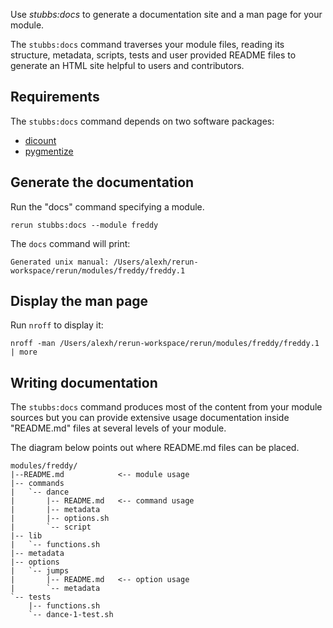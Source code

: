 
Use *stubbs:docs* to generate a documentation site and a man page for your module.

The `stubbs:docs` command traverses your module files, reading
its structure, metadata, scripts, tests and user provided README
files to generate an HTML site helpful to users and contributors.

Requirements
------------
The `stubbs:docs` command depends on two software packages:

* [dicount](http://www.pell.portland.or.us/~orc/Code/discount/)
* [pygmentize](http://pygments.org/docs/cmdline/)

Generate the documentation
--------------------------

Run the "docs" command specifying a module.

    rerun stubbs:docs --module freddy

The `docs` command will print:

    Generated unix manual: /Users/alexh/rerun-workspace/rerun/modules/freddy/freddy.1

Display the man page
--------------------

Run `nroff` to display it:
	
	nroff -man /Users/alexh/rerun-workspace/rerun/modules/freddy/freddy.1 | more

Writing documentation
---------------------

The `stubbs:docs` command produces most of the content
from your module sources but you can provide extensive
usage documentation inside "README.md" files at
several levels of your module.

The diagram below points out where README.md files
can be placed.

    modules/freddy/
    |--README.md            <-- module usage
    |-- commands
    |   `-- dance
    |       |-- README.md   <-- command usage
    |       |-- metadata
    |       |-- options.sh
    |       `-- script
    |-- lib
    |   `-- functions.sh
    |-- metadata
    |-- options
    |   `-- jumps
    |       |-- README.md   <-- option usage
    |       `-- metadata
    `-- tests
        |-- functions.sh
        `-- dance-1-test.sh

